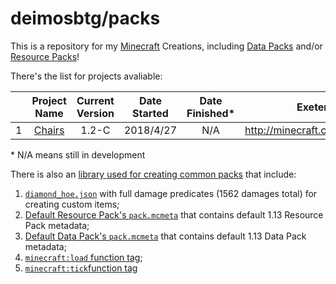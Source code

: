 # deimosbtg/packs

This is a repository for my [Minecraft][mcl] Creations, including [Data Packs][dtl] and/or [Resource Packs][rpl]!

There's the list for projects avaliable:

  |     | Project Name | Current Version | Date Started | Date Finished\* | Exeternal Download Link |
  | --- | :---: | :---: | :---: | :---: | :---: |
  | 1 | [Chairs][chr] | 1.2-C | 2018/4/27 | N/A | http://minecraft.curseforge.com/projects/chairs |
  
  \* N/A means still in development

There is also an [library used for creating common packs][lib] that include:
1. [`diamond_hoe.json`][dho] with full damage predicates (1562 damages total) for creating custom items;
2. [Default Resource Pack's `pack.mcmeta`][drp] that contains default 1.13 Resource Pack metadata;
3. [Default Data Pack's `pack.mcmeta`][ddp] that contains default 1.13 Data Pack metadata;
4. [`minecraft:load` function tag][lft];
5. [`minecraft:tick`function tag][tft]

[mcl]: http://minecraft.net
[dtl]: http://minecraft.gamepedia.com/data_pack
[rpl]: http://minecraft.gamepedia.com/resource_pack
[chr]: chairs
[lib]: .libraries
[dho]: .libraries/resource_pack/assets/minecraft/models/item/diamond_hoe.json
[drp]: .libraries/resource_pack/pack.mcmeta
[ddp]: .libraries/data_pack/pack.mcmeta
[lft]: .libraries/data_pack/data/minecraft/tags/functions/load.json
[tft]: .libraries/data_pack/data/minecraft/tags/functions/tick.json
